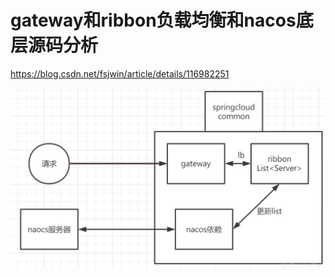 # gateway和ribbon负载均衡和nacos底层源码分析

<https://blog.csdn.net/fsjwin/article/details/116982251>

![img.png](../images/common/img.png)